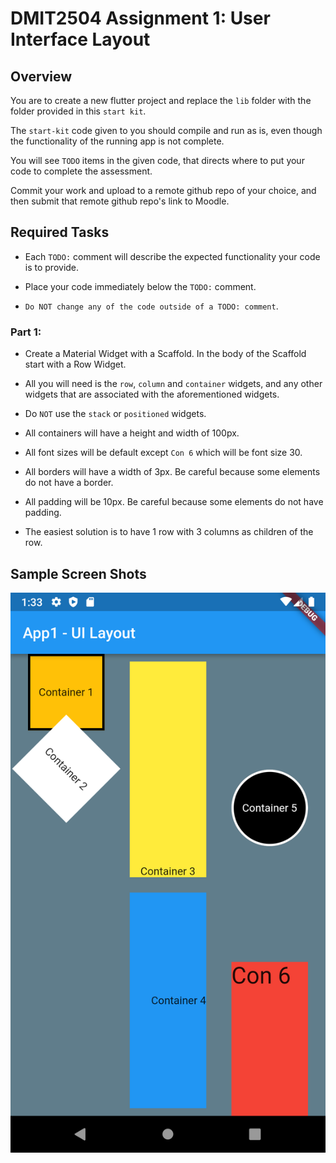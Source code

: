 # DMIT2504 Assignment 1: User Interface Layout

## Overview

You are to create a new flutter project and replace the `lib` folder with the folder provided in this `start kit`.

The `start-kit` code given to you should compile and run as is, even though the functionality of the running app is not complete.

You will see `TODO` items in the given code, that directs where to put your code to complete the assessment.

Commit your work and upload to a remote github repo of your choice, and then submit that remote github repo's link to Moodle.

## Required Tasks

- Each `TODO:` comment will describe the expected functionality your code is to provide.

- Place your code immediately below the `TODO:` comment.

- `Do NOT change any of the code outside of a TODO: comment`.

### Part 1:

- Create a Material Widget with a Scaffold. In the body of the Scaffold start with a Row Widget.

- All you will need is the `row`, `column` and `container` widgets, and any other widgets that are associated with the aforementioned widgets.

- Do `NOT` use the `stack` or `positioned` widgets.

- All containers will have a height and width of 100px.

- All font sizes will be default except `Con 6` which will be font size 30.

- All borders will have a width of 3px. Be careful because some elements do not have a border.

- All padding will be 10px. Be careful because some elements do not have padding.

- The easiest solution is to have 1 row with 3 columns as children of the row.

## Sample Screen Shots

![Finished App](./example.png)
